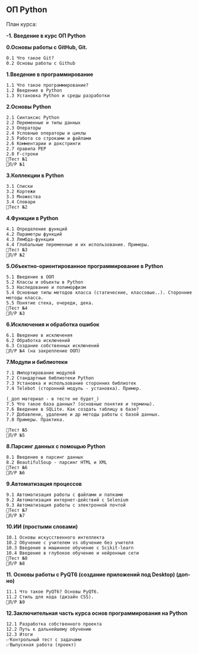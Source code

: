 ## ОП Python
План курса:

**-1. Введение в курс ОП Python**

**0.Основы работы с GitHub, Git.**

    0.1 Что такое Git?
    0.2 Основы работы с Github
    
**1.Введение в программирование**
    
    1.1 Что такое программирование?
    1.2 Введение в Python
    1.3 Установка Python и среды разработки

**2.Основы Python**

    2.1 Синтаксис Python
    2.2 Переменные и типы данных
    2.3 Операторы
    2.4 Условные операторы и циклы
    2.5 Работа со строками и файлами
    2.6 Комментарии и докстринги
    2.7 правила PEP
    2.8 F-строки
    🔻Тест №1
    🔹Л/Р №1
    
**3.Коллекции в Python**

    3.1 Списки
    3.2 Кортежи
    3.3 Множества
    3.4 Словари
    🔻Тест №2
    
**4.Функции в Python**

    4.1 Определение функций
    4.2 Параметры функций
    4.3 Лямбда-функции
    4.4 Глобальные переменные и их использование. Примеры.
    🔻Тест №3
    🔹Л/Р №2
    
**5.Объектно-ориентированное программирование в Python**

    5.1 Введение в ООП
    5.2 Классы и объекты в Python
    5.3 Наследование и полиморфизм
    5.4 Основные типы методов класса (статические, классовые..). Сторонние методы класса.
    5.5 Понятие стека, очереди, дека.
    🔻Тест №4
    🔹Л/Р №3
    
**6.Исключения и обработка ошибок**

    6.1 Введение в исключения
    6.2 Обработка исключений
    6.3 Создание собственных исключений
    🔹Л/Р №4 (на закрепление ООП)

**7.Модули и библиотеки**

    7.1 Импортирование модулей
    7.2 Стандартные библиотеки Python
    7.3 Установка и использование сторонних библиотек
    7.4 Telebot (сторонний модуль - установка). Пример.

    (_доп материал - в тесте не будет_)
    7.5 Что такое база данных? (основные понятия и термины).
    7.6 Введение в SQLite. Как создать таблицу в базе?
    7.7 Добавлени, удаление и др методы работы с базой данных.
    7.8 Примеры. Практика.
    
    🔻Тест №5
    🔹Л/Р №5
    
**8.Парсинг данных с помощью Python**

    8.1 Введение в парсинг данных
    8.2 BeautifulSoup - парсинг HTML и XML
    🔻Тест №6
    🔹Л/Р №6
    
**9.Автоматизация процессов**

    9.1 Автоматизация работы с файлами и папками
    9.2 Автоматизация интернет-действий с Selenium
    9.3 Автоматизация работы с электронной почтой
    🔻Тест №7
    🔹Л/Р №7
    
**10.ИИ (простыми словами)**
    
    10.1 Основы искусственного интеллекта
    10.2 Обучение с учителем vs обучение без учителя
    10.3 Введение в машинное обучение с Scikit-learn
    10.4 Введение в глубокое обучение и нейронные сети
    🔻Тест №8
    🔹Л/Р №8 

**11. Основы работы с PyQT6 (создание приложений под Desktop) (доп-но)**

    11.1 Что такое PyQT6? Основы PyQT6.
    11.2 Стиль для кода (дизайн CSS).
    🔹Л/Р №9 

**12.Заключительная часть курса основ программирования на Python**

    12.1 Разработка собственного проекта
    12.2 Путь к дальнейшему обучению
    12.3 Итоги
    ✅Контрольный тест с задачами
    ✅Выпускная работа (проект)
